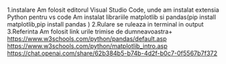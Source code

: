 1.instalare
Am folosit editorul Visual Studio Code, unde am instalat extensia Python pentru vs code
Am instalat librariile matplotlib si pandas(pip install matplotlib,pip install pandas )
2.Rulare
se ruleaza in terminal in output
3.Referinta
Am folosit link urile trimise de dumneavoastra+
 https://www.w3schools.com/python/pandas/default.asp 
 https://www.w3schools.com/python/matplotlib_intro.asp
 https://chat.openai.com/share/62b384b5-b74b-4d2f-b0c7-0f5567b7f372
